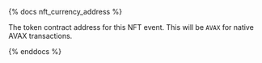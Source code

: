 {% docs nft_currency_address %}

The token contract address for this NFT event. This will be `AVAX` for native AVAX transactions. 

{% enddocs %}